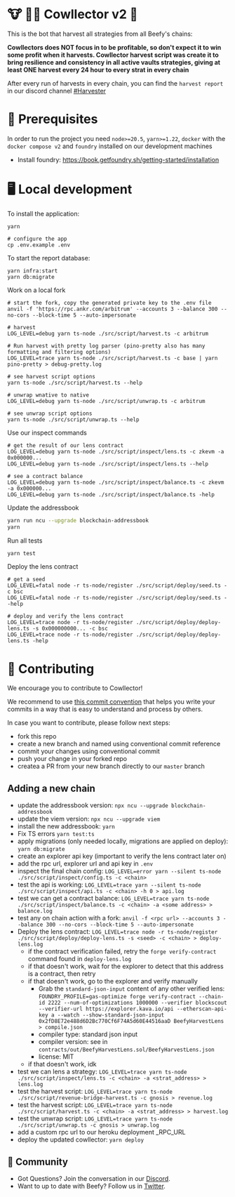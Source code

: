 # 🐮 🧑‍🌾 Cowllector v2 🌾

This is the bot that harvest all strategies from all Beefy's chains:

**Cowllectors does NOT focus in to be profitable, so don't expect it to win some profit when it harvests. Cowllector harvest script was create it to bring resilience and consistency in all active vaults strategies, giving at least ONE harvest every 24 hour to every strat in every chain**

After every run of harvests in every chain, you can find the `harvest report` in our discord channel [#Harvester](https://discord.com/channels/755231190134554696/914666606641184768)

# 📖 Prerequisites

In order to run the project you need `node>=20.5`, `yarn>=1.22`, `docker` with the `docker compose v2` and `foundry` installed on our development machines

- Install foundry: https://book.getfoundry.sh/getting-started/installation

# 🖥️ Local development

To install the application:

```shell
yarn

# configure the app
cp .env.example .env
```

To start the report database:
  
```shell
yarn infra:start
yarn db:migrate
```

Work on a local fork

```shell
# start the fork, copy the generated private key to the .env file
anvil -f 'https://rpc.ankr.com/arbitrum' --accounts 3 --balance 300 --no-cors --block-time 5 --auto-impersonate
``` 

```shell
# harvest
LOG_LEVEL=debug yarn ts-node ./src/script/harvest.ts -c arbitrum

# Run harvest with pretty log parser (pino-pretty also has many formatting and filtering options)
LOG_LEVEL=trace yarn ts-node ./src/script/harvest.ts -c base | yarn pino-pretty > debug-pretty.log

# see harvest script options
yarn ts-node ./src/script/harvest.ts --help
```

```shell
# unwrap wnative to native
LOG_LEVEL=debug yarn ts-node ./src/script/unwrap.ts -c arbitrum

# see unwrap script options
yarn ts-node ./src/script/unwrap.ts --help
```

Use our inspect commands
  
```shell
# get the result of our lens contract 
LOG_LEVEL=debug yarn ts-node ./src/script/inspect/lens.ts -c zkevm -a 0x000000...
LOG_LEVEL=debug yarn ts-node ./src/script/inspect/lens.ts --help

# see a contract balance
LOG_LEVEL=debug yarn ts-node ./src/script/inspect/balance.ts -c zkevm -a 0x000000...
LOG_LEVEL=debug yarn ts-node ./src/script/inspect/balance.ts -help
```

Update the addressbook

```bash
yarn run ncu --upgrade blockchain-addressbook
yarn
```

Run all tests

```bash
yarn test
```

Deploy the lens contract 

```shell
# get a seed
LOG_LEVEL=fatal node -r ts-node/register ./src/script/deploy/seed.ts -c bsc
LOG_LEVEL=fatal node -r ts-node/register ./src/script/deploy/seed.ts --help

# deploy and verify the lens contract
LOG_LEVEL=trace node -r ts-node/register ./src/script/deploy/deploy-lens.ts -s 0x000000000... -c bsc
LOG_LEVEL=trace node -r ts-node/register ./src/script/deploy/deploy-lens.ts -help
```

# 🤝 Contributing

We encourage you to contribute to Cowllector!

We recommend to use [this commit convention](https://github.com/conventional-commits/conventionalcommits.org) that helps you write your commits in a way that is easy to understand and process by others.

In case you want to contribute, please follow next steps:

- fork this repo
- create a new branch and named using conventional commit reference
- commit your changes using conventional commit
- push your change in your forked repo
- createa a PR from your new branch directly to our `master` branch

## Adding a new chain

- update the addressbook version: `npx ncu --upgrade blockchain-addressbook`
- update the viem version: `npx ncu --upgrade viem`
- install the new addressbook: `yarn`
- Fix TS errors `yarn test:ts`
- apply migrations (only needed locally, migrations are applied on deploy): `yarn db:migrate`
- create an explorer api key (important to verify the lens contract later on)
- add the rpc url, explorer url and api key in `.env`
- inspect the final chain config: `LOG_LEVEL=error yarn --silent ts-node ./src/script/inspect/config.ts -c <chain>`
- test the api is working: `LOG_LEVEL=trace yarn --silent ts-node ./src/script/inspect/api.ts -c <chain> -h 0 > api.log`
- test we can get a contract balance: `LOG_LEVEL=trace yarn ts-node ./src/script/inspect/balance.ts -c <chain> -a <some address> > balance.log`
- test any on chain action with a fork: `anvil -f <rpc url> --accounts 3 --balance 300 --no-cors --block-time 5 --auto-impersonate`
- Deploy the lens contract: `LOG_LEVEL=trace node -r ts-node/register ./src/script/deploy/deploy-lens.ts -s <seed> -c <chain> > deploy-lens.log`
    - if the contract verification failed, retry the `forge verify-contract` command found in `deploy-lens.log`
    - if that doesn't work, wait for the explorer to detect that this address is a contract, then retry
    - if that doesn't work, go to the explorer and verify manually
        - Grab the `standard-json-input` content of any other verified lens: `FOUNDRY_PROFILE=gas-optimize forge verify-contract --chain-id 2222 --num-of-optimizations 1000000 --verifier blockscout --verifier-url https://explorer.kava.io/api --etherscan-api-key a --watch --show-standard-json-input 0x2fD8E72e488d6D2Bc770Cf6F74A5d60E44516aaD BeefyHarvestLens > compile.json`
        - compiler type: standard json input
        - compiler version: see in `contracts/out/BeefyHarvestLens.sol/BeefyHarvestLens.json`
        - license: MIT
    - if that doesn't work, idk
- test we can lens a strategy: `LOG_LEVEL=trace yarn ts-node ./src/script/inspect/lens.ts -c <chain> -a <strat_address> > lens.log`
- test the harvest script: `LOG_LEVEL=trace yarn ts-node ./src/script/revenue-bridge-harvest.ts -c gnosis > revenue.log`
- test the harvest script: `LOG_LEVEL=trace yarn ts-node ./src/script/harvest.ts -c <chain> -a <strat_address> > harvest.log`
- test the unwrap script: `LOG_LEVEL=trace yarn ts-node ./src/script/unwrap.ts -c gnosis > unwrap.log`
- add a custom rpc url to our heroku deployment <CHAIN>_RPC_URL
- deploy the updated cowllector: `yarn deploy`

## 🍕 Community

- Got Questions? Join the conversation in our [Discord](https://discord.gg/yq8wfHd).
- Want to up to date with Beefy? Follow us in [Twitter](https://twitter.com/beefyfinance).
